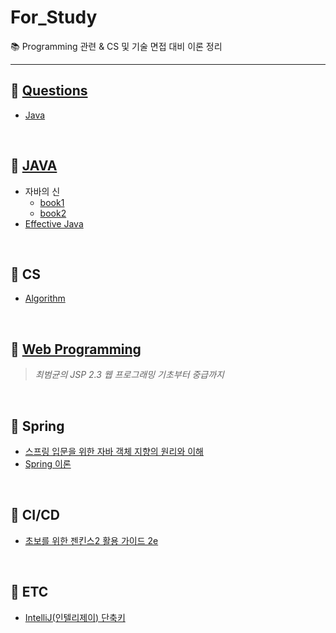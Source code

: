 # For_Study
:books: Programming 관련 & CS 및 기술 면접 대비 이론 정리

---

## :pushpin: [Questions](https://github.com/hanwix2/For_Study/blob/main/contents/Questions.md)
* [Java](https://github.com/hanwix2/For_Study/blob/main/contents/Questions.md#java)

<br/>

## :pushpin: [JAVA](https://github.com/hanwix2/For_Study/tree/main/Java)
* 자바의 신
  * [book1](https://github.com/hanwix2/For_Study/blob/main/Java/GodOfJava1.md)
  * [book2](https://github.com/hanwix2/For_Study/blob/main/Java/GodOfJava2.md)
* [Effective Java](https://github.com/hanwix2/For_Study/blob/main/Java/EffectiveJava.md)

<br/>

## :pushpin: CS 
* [Algorithm](https://github.com/hanwix2/For_Study/blob/main/contents/algorithm.md)

<br/>

## :pushpin: [Web Programming](https://github.com/hanwix2/For_Study/blob/main/contents/WebProgramming.md)
> *최범균의 JSP 2.3 웹 프로그래밍 기초부터 중급까지*

<br/>

## :pushpin: Spring
* [스프링 입문을 위한 자바 객체 지향의 원리와 이해](https://github.com/hanwix2/For_Study/blob/main/contents/oopForSpring.md)
* [Spring 이론](https://github.com/hanwix2/For_Study/blob/main/contents/spring.md)

<br>

## :pushpin: CI/CD
* [초보를 위한 젠킨스2 활용 가이드 2e](https://github.com/hanwix2/For_Study/blob/main/contents/Jenkins2Guide.md)

<br>

## :pushpin: ETC
- [IntelliJ(인텔리제이) 단축키](https://github.com/hanwix2/For_Study/blob/main/contents/intelliJ_keymap.md)
